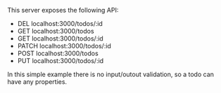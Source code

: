 This server exposes the following API:

* DEL localhost:3000/todos/:id
* GET localhost:3000/todos
* GET localhost:3000/todos/:id
* PATCH localhost:3000/todos/:id
* POST localhost:3000/todos
* PUT localhost:3000/todos/:id

In this simple example there is no input/outout validation, so a todo can have any properties.
